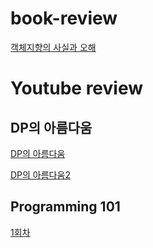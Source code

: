 # book-review

[객체지향의 사실과 오해](https://github.com/sunlike0508/book-review/blob/main/%EA%B0%9D%EC%B2%B4%EC%A7%80%ED%96%A5%EC%9D%98%EC%98%A4%ED%95%B4%EC%99%80%EC%82%AC%EC%8B%A4.md)


# Youtube review

## DP의 아름다움

[DP의 아름다움](https://github.com/sunlike0508/book-review/blob/main/DP%EC%9D%98%EC%95%84%EB%A6%84%EB%8B%A4%EC%9B%80.md)

[DP의 아름다움2](https://github.com/sunlike0508/book-review/blob/main/DP%EC%9D%98%EC%95%84%EB%A6%84%EB%8B%A4%EC%9B%802.md)

## Programming 101

[1회차](https://github.com/sunlike0508/review/blob/main/Programming101_1.md)
